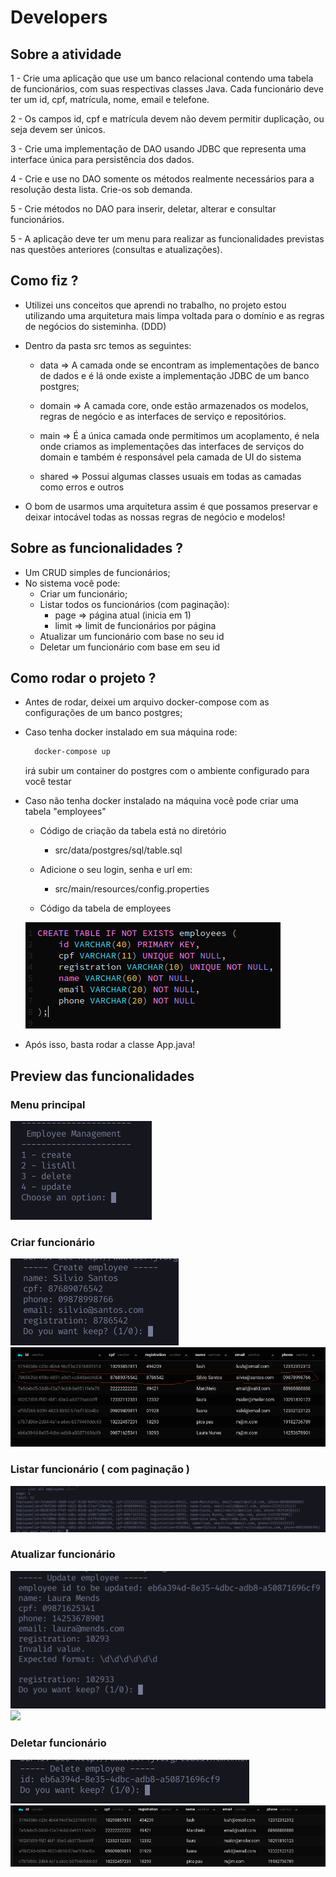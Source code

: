 # Developers

## Sobre a atividade

1 - Crie uma aplicação que use um banco relacional contendo uma tabela de funcionários, com suas respectivas classes Java.
Cada funcionário deve ter um id, cpf, matrícula, nome, email e telefone.

2 - Os campos id, cpf e matrícula devem não devem permitir duplicação, ou seja devem ser únicos.

3 - Crie uma implementação de DAO usando JDBC que representa uma interface única para persistência dos dados.

4 - Crie e use no DAO somente os métodos realmente necessários para a resolução desta lista. Crie-os sob demanda.

5 - Crie métodos no DAO para inserir, deletar, alterar e consultar funcionários.

5 - A aplicação deve ter um menu para realizar as funcionalidades previstas nas questões anteriores (consultas e atualizações).


## Como fiz ?

- Utilizei uns conceitos que aprendi no trabalho, no projeto estou utilizando uma arquitetura mais limpa voltada para o domínio e as regras de negócios do sisteminha. (DDD)

- Dentro da pasta src temos as seguintes:
   
   - data => A camada onde se encontram as implementações de banco de dados e é lá onde existe a implementação JDBC de um banco postgres;
   
   - domain => A camada core, onde estão armazenados os modelos, regras de negócio e as interfaces de serviço e repositórios.
   
   - main => É a única camada onde permitimos um acoplamento, é nela onde criamos as implementações das interfaces de serviços do domain e também é responsável pela camada de UI do sistema
   
   - shared => Possui algumas classes usuais em todas as camadas como erros e outros

- O bom de usarmos uma arquitetura assim é que possamos preservar e deixar intocável todas as nossas regras de negócio e modelos!


## Sobre as funcionalidades ?

  - Um CRUD simples de funcionários;
  - No sistema você pode:
    - Criar um funcionário;
    - Listar todos os funcionários (com paginação):
      - page => página atual (inicia em 1)
      - limit => limit de funcionários por página
    - Atualizar um funcionário com base no seu id
    - Deletar um funcionário com base em seu id

## Como rodar o projeto ?

 - Antes de rodar, deixei um arquivo docker-compose com as configurações de um banco postgres;

 - Caso tenha docker instalado em sua máquina rode:
  
    ```bash
      docker-compose up
    ```
    irá subir um container do postgres com o ambiente configurado para você testar

- Caso não tenha docker instalado na máquina você pode criar uma tabela "employees"
  
  - Código de criação da tabela está no diretório 
     - src/data/postgres/sql/table.sql 

  - Adicione o seu login, senha e url em:
    - src/main/resources/config.properties

  - Código da tabela de employees
  
  ![](src/main/resources/github-docs/employeeTable.png)

- Após isso, basta rodar a classe App.java!

## Preview das funcionalidades

### Menu principal
![](src/main/resources/github-docs/menu.png)

### Criar funcionário

![](src/main/resources/github-docs/features/create.png)
![](src/main/resources/github-docs/features/createDatabase.png)

### Listar funcionário ( com paginação )

![](src/main/resources/github-docs/features/listAll.png)

### Atualizar funcionário

![](src/main/resources/github-docs/features/update.png)
![](src/main/resources/github-docs/features/database.png)

### Deletar funcionário

![](src/main/resources/github-docs/features/delete.png)
![](src/main/resources/github-docs/features/deleteDatabase.png)


